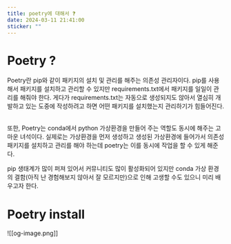 ```yaml
---
title: poetry에 대해서 ❓
date: 2024-03-11 21:41:00
sticker: ""
---
```


# Poetry ?

Poetry란 pip와 같이 패키지의 설치 및 관리를 해주는 의존성 관리자이다. pip를 사용해서 패키지를 설치하고 관리할 수 있지만 requirements.txt에서 패키지를 일일이 관리를 해줘야 한다. 게다가 requirements.txt는 자동으로 생성되지도 않아서 열심히 개발하고 있는 도중에 작성하려고 하면 어떤 패키지를 설치했는지 관리하기가 힘들어진다.  

또한, Poetry는 conda에서 python 가상환경을 만들어 주는 역할도 동시에 해주는 고마운 녀석이다. 실제로는 가상환경을 먼저 생성하고 생성된 가상환경에 들어가서 의존성 패키지를 설치하고 관리를 해야 하는데 poetry는 이를 동시에 작업을 할 수 있게 해준다.  

pip 생태계가 많이 퍼져 있어서 커뮤니티도 많이 활성화되어 있지만 conda 가상 환경의 결함(아직 난 경험해보지 않아서 잘 모르지만)으로 인해 고생할 수도 있으니 미리 배우고자 한다.  

# Poetry install

![[og-image.png]]

